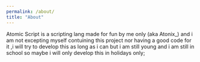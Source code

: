 ```yaml
---
permalink: /about/
title: "About"
---
```


Atomic Script is a scripting lang made for fun by me only (aka Atonix_) and i am not excepting myself contuining this project nor having a good code for it ,i will try to develop this as long as i can but i am still young and i am still in school so maybe i will only develop this in holidays only;
